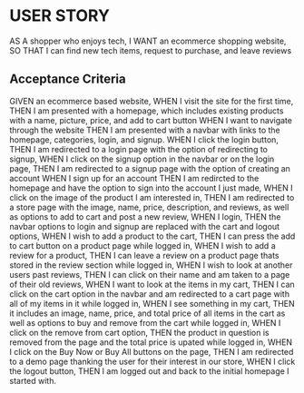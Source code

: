 # USER STORY

AS A shopper who enjoys tech,
I WANT an ecommerce shopping website,
SO THAT I can find new tech items, request to purchase, and leave reviews

## Acceptance Criteria

GIVEN an ecommerce based website,
WHEN I visit the site for the first time,
THEN I am presented with a homepage, which includes existing products with a name, picture, price, and add to cart button
WHEN I want to navigate through the website 
THEN I am presented with a navbar with links to the homepage, categories, login, and signup.
WHEN I click the login button,
THEN I am redirected to a login page with the option of redirecting to signup,
WHEN I click on the signup option in the navbar or on the login page,
THEN I am redirected to a signup page with the option of creating an account
WHEN I sign up for an account
THEN I am redircted to the homepage and have the option to sign into the account I just made,
WHEN I click on the image of the product I am interested in,
THEN I am redirected to a store page with the image, name, price, description, and reviews, as well as options to add to cart and post a new review,
WHEN I login,
THEN the navbar options to login and signup are replaced with the cart and logout options,
WHEN I wish to add a product to the cart,
THEN I can press the add to cart button on a product page while logged in,
WHEN I wish to add a review for a product,
THEN I can leave a review on a product page thats stored in the review section while logged in,
WHEN I wish to look at another users past reviews, 
THEN I can click on their name and am taken to a page of their old reviews,
WHEN I want to look at the items in my cart,
THEN I can click on the cart option in the navbar and am redirected to a cart page with all of my items in it while logged in,
WHEN I see something in my cart,
THEN it includes an image, name, price, and total price of all items in the cart as well as options to buy and remove from the cart while logged in,
WHEN I click on the remove from cart option,
THEN the product in question is removed from the page and the total price is upated while logged in,
WHEN I click on the Buy Now or Buy All buttons on the page,
THEN I am redirected to a demo page thanking the user for their interest in our store,
WHEN I click the logout button,
THEN I am logged out and back to the initial homepage I started with.
